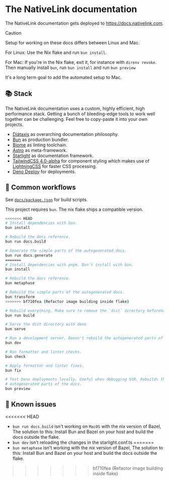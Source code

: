 # The NativeLink documentation

The NativeLink documentation gets deployed to <https://docs.nativelink.com>.

> [!CAUTION]
> Setup for working on these docs differs between Linux and Mac.
>
> For Linux: Use the Nix flake and run `bun install`.
>
> For Mac: If you're in the Nix flake, exit it, for instance with `direnv
> revoke`. Then manually install `bun`, run `bun install` and run `bun preview`
>
> It's a long term goal to add the automated setup to Mac.

## 📚 Stack

The NativeLink documentation uses a custom, highly efficient, high performance
stack. Getting a bunch of bleeding-edge tools to work well together can be
challenging. Feel free to copy-paste it into your own projects.

- [Diátaxis](https://diataxis.fr/) as overarching documentation philosophy.
- [Bun](https://github.com/oven-sh/bun) as production bundler.
- [Biome](https://biomejs.dev/) as linting toolchain.
- [Astro](https://astro.build/) as meta-framework.
- [Starlight](https://starlight.astro.build/de/) as documentation framework.
- [TailwindCSS 4.0-alpha](https://tailwindcss.com/blog/tailwindcss-v4-alpha) for
  component styling which makes use of [LightningCSS](https://lightningcss.dev/)
  for faster CSS processing.
- [Deno Deploy](https://deno.com/deploy) for deployments.

## 🚀 Common workflows

See [`docs/package.json`](https://github.com/TraceMachina/nativelink/blob/main/docs/package.json)
for build scripts.

This project requires `bun`. The nix flake ships a compatible version.

```bash
<<<<<<< HEAD
# Install dependencies with bun.
bun install

# Rebuild the docs reference.
bun run docs.build

# Generate the simple parts of the autogenerated docs.
bun run docs.generate
=======
# Install dependencies with pnpm. Don't install with bun.
bun install

# Rebuild the docs reference.
bun metaphase

# Rebuild the simple parts of the autogenerated docs.
bun transform
>>>>>>> bf710fea (Refactor image building inside flake)

# Rebuild everything. Make sure to remove the `dist` directory beforehand.
bun run build

# Serve the dist directory with deno
bun serve

# Run a development server. Doesn't rebuild the autogenerated parts of the docs.
bun dev

# Run formatter and linter checks.
bun check

# Apply formatter and linter fixes.
bun fix

# Test Deno deployments locally. Useful when debugging SSR. Rebuilds the
# autogenerated parts of the docs.
bun preview
```


## 🐛 Known issues

<<<<<<< HEAD
- `bun run docs.build` isn't working on `MacOS` with the nix version of Bazel,
  The solution to this: Install Bun and Bazel on your host and build the docs outside the flake.
- `bun dev` isn't reloading the changes in the starlight.conf.ts
=======
- `bun metaphase` isn't working with the nix version of Bazel,
  The solution to this: Install Bun and Bazel on your host and build the docs outside the flake.
>>>>>>> bf710fea (Refactor image building inside flake)
